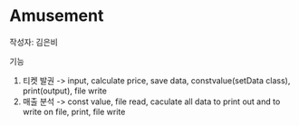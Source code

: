 # Amusement
작성자: 김은비

기능
1. 티켓 발권
-> input, calculate price, save data, constvalue(setData class), print(output), file write
2. 매출 분석
-> const value, file read, caculate all data to print out and to write on file, print, file write
